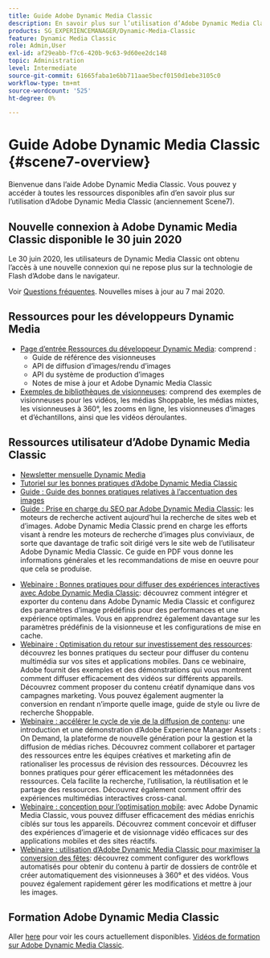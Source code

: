 ```yaml
---
title: Guide Adobe Dynamic Media Classic
description: En savoir plus sur l’utilisation d’Adobe Dynamic Media Classic pour gérer votre vidéo, vos sorties, etc., avec AEM documents Cloud Service.
products: SG_EXPERIENCEMANAGER/Dynamic-Media-Classic
feature: Dynamic Media Classic
role: Admin,User
exl-id: af29eabb-f7c6-420b-9c63-9d60ee2dc148
topic: Administration
level: Intermediate
source-git-commit: 61665faba1e6bb711aae5becf0150d1ebe3105c0
workflow-type: tm+mt
source-wordcount: '525'
ht-degree: 0%

---
```


# Guide Adobe Dynamic Media Classic {#scene7-overview}

Bienvenue dans l’aide Adobe Dynamic Media Classic. Vous pouvez y accéder à toutes les ressources disponibles afin d’en savoir plus sur l’utilisation d’Adobe Dynamic Media Classic (anciennement Scene7).

## Nouvelle connexion à Adobe Dynamic Media Classic disponible le 30 juin 2020

Le 30 juin 2020, les utilisateurs de Dynamic Media Classic ont obtenu l’accès à une nouvelle connexion qui ne repose plus sur la technologie de Flash d’Adobe dans le navigateur.

Voir [Questions fréquentes](new-ui-2020.md). Nouvelles mises à jour au 7 mai 2020.

## Ressources pour les développeurs Dynamic Media

* [Page d’entrée Ressources du développeur Dynamic Media](https://experienceleague.adobe.com/en/docs/dynamic-media-developer-resources): comprend :
   * Guide de référence des visionneuses
   * API de diffusion d’images/rendu d’images
   * API du système de production d’images
   * Notes de mise à jour et Adobe Dynamic Media Classic
* [Exemples de bibliothèques de visionneuses](https://landing.adobe.com/en/na/dynamic-media/ctir-2755/live-demos.html): comprend des exemples de visionneuses pour les vidéos, les médias Shoppable, les médias mixtes, les visionneuses à 360°, les zooms en ligne, les visionneuses d’images et d’échantillons, ainsi que les vidéos déroulantes.

## Ressources utilisateur d’Adobe Dynamic Media Classic

* [Newsletter mensuelle Dynamic Media](dynamic-media-newsletter.md)
* [Tutoriel sur les bonnes pratiques d’Adobe Dynamic Media Classic](https://experienceleague.adobe.com/en/docs/experience-manager-learn/dynamic-media-classic-tutorial/overview)
* [Guide : Guide des bonnes pratiques relatives à l’accentuation des images](/help/using/assets/s7_sharpening_images.pdf)
* [Guide : Prise en charge du SEO par Adobe Dynamic Media Classic](/help/using/assets/s7_seo.pdf): les moteurs de recherche activent aujourd’hui la recherche de sites web et d’images. Adobe Dynamic Media Classic prend en charge les efforts visant à rendre les moteurs de recherche d’images plus conviviaux, de sorte que davantage de trafic soit dirigé vers le site web de l’utilisateur Adobe Dynamic Media Classic. Ce guide en PDF vous donne les informations générales et les recommandations de mise en oeuvre pour que cela se produise.
<!-- * [Webinar: Best Practices for Responsive Design](http://offers.adobe.com/en/na/marketing/landings/_40458_responsive_design_live_on_demand_webinar.html): Learn practical tips on how to improve your mobile strategy. See real-world examples of responsive design in action. Create one primary asset that works across multiple devices and increase mobile performance by dynamically changing the resolution of images or the orientation of images for portrait or landscape displays. Learn how to also dynamically crop, scale, or resize images. -->
* [Webinaire : Bonnes pratiques pour diffuser des expériences interactives avec Adobe Dynamic Media Classic](https://seminars.adobeconnect.com/p7wb8ej3u6d/): découvrez comment intégrer et exporter du contenu dans Adobe Dynamic Media Classic et configurez des paramètres d’image prédéfinis pour des performances et une expérience optimales. Vous en apprendrez également davantage sur les paramètres prédéfinis de la visionneuse et les configurations de mise en cache.
* [Webinaire : Optimisation du retour sur investissement des ressources](https://adobecustomersuccess.adobeconnect.com/p5ar3hfrrec/?launcher=false&amp;fcsContent=true&amp;pbMode=normal&amp;proto=true): découvrez les bonnes pratiques du secteur pour diffuser du contenu multimédia sur vos sites et applications mobiles. Dans ce webinaire, Adobe fournit des exemples et des démonstrations qui vous montrent comment diffuser efficacement des vidéos sur différents appareils. Découvrez comment proposer du contenu créatif dynamique dans vos campagnes marketing. Vous pouvez également augmenter la conversion en rendant n’importe quelle image, guide de style ou livre de recherche Shoppable.
* [Webinaire : accélérer le cycle de vie de la diffusion de contenu](https://adobecustomersuccess.adobeconnect.com/p88ducm9pqv/): une introduction et une démonstration d’Adobe Experience Manager Assets : On Demand, la plateforme de nouvelle génération pour la gestion et la diffusion de médias riches. Découvrez comment collaborer et partager des ressources entre les équipes créatives et marketing afin de rationaliser les processus de révision des ressources. Découvrez les bonnes pratiques pour gérer efficacement les métadonnées des ressources. Cela facilite la recherche, l’utilisation, la réutilisation et le partage des ressources. Découvrez également comment offrir des expériences multimédias interactives cross-canal.
* [Webinaire : conception pour l’optimisation mobile](https://adobecustomersuccess.adobeconnect.com/p6oqd3wydif/?launcher=false&amp;fcsContent=true&amp;pbMode=normal&amp;proto=true): avec Adobe Dynamic Media Classic, vous pouvez diffuser efficacement des médias enrichis ciblés sur tous les appareils. Découvrez comment concevoir et diffuser des expériences d’imagerie et de visionnage vidéo efficaces sur des applications mobiles et des sites réactifs.
* [Webinaire : utilisation d’Adobe Dynamic Media Classic pour maximiser la conversion des fêtes](https://adobecustomersuccess.adobeconnect.com/p32n1yr85c9/?proto=true): découvrez comment configurer des workflows automatisés pour obtenir du contenu à partir de dossiers de contrôle et créer automatiquement des visionneuses à 360° et des vidéos. Vous pouvez également rapidement gérer les modifications et mettre à jour les images.

## Formation Adobe Dynamic Media Classic

Aller [here](https://learning.adobe.com/catalog.html#product=adobe-scene7) pour voir les cours actuellement disponibles.
[Vidéos de formation sur Adobe Dynamic Media Classic](/help/using/training-videos.md).
